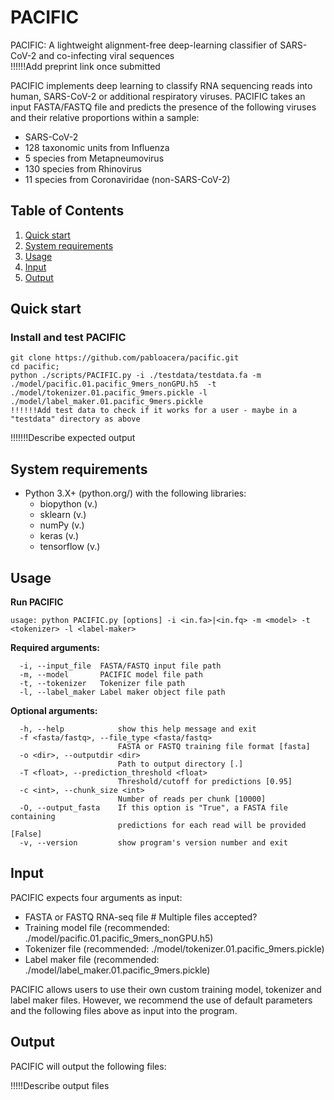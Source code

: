 # PACIFIC 

PACIFIC: A lightweight alignment-free deep-learning classifier of SARS-CoV-2 and co-infecting viral sequences  
!!!!!!Add preprint link once submitted

PACIFIC implements deep learning to classify RNA sequencing reads into human, SARS-CoV-2 or additional respiratory viruses. PACIFIC takes an input FASTA/FASTQ file and predicts the presence of the following viruses and their relative proportions within a sample:
- SARS-CoV-2
- 128 taxonomic units from Influenza
- 5 species from Metapneumovirus
- 130 species from Rhinovirus 
- 11 species from Coronaviridae (non-SARS-CoV-2)

## Table of Contents

1. [Quick start](#Quick-start)
1. [System requirements](#System-requirements)
1. [Usage](#Usage)
1. [Input](#Input)
1. [Output](#Output)

## Quick start

### Install and test PACIFIC
```
git clone https://github.com/pabloacera/pacific.git
cd pacific;
python ./scripts/PACIFIC.py -i ./testdata/testdata.fa -m ./model/pacific.01.pacific_9mers_nonGPU.h5  -t ./model/tokenizer.01.pacific_9mers.pickle -l ./model/label_maker.01.pacific_9mers.pickle
!!!!!!Add test data to check if it works for a user - maybe in a "testdata" directory as above
```
!!!!!!!Describe expected output

## System requirements
- Python 3.X+ (python.org/) with the following libraries:
    - biopython (v.)
    - sklearn (v.)
    - numPy (v.)
    - keras (v.)
    - tensorflow (v.)

## Usage

**Run PACIFIC**
```
usage: python PACIFIC.py [options] -i <in.fa>|<in.fq> -m <model> -t <tokenizer> -l <label-maker>
```

**Required arguments:**
```
  -i, --input_file  FASTA/FASTQ input file path
  -m, --model       PACIFIC model file path
  -t, --tokenizer   Tokenizer file path
  -l, --label_maker Label maker object file path
```

**Optional arguments:**
```
  -h, --help            show this help message and exit
  -f <fasta/fastq>, --file_type <fasta/fastq>
                        FASTA or FASTQ training file format [fasta]
  -o <dir>, --outputdir <dir>
                        Path to output directory [.]
  -T <float>, --prediction_threshold <float>
                        Threshold/cutoff for predictions [0.95]
  -c <int>, --chunk_size <int>
                        Number of reads per chunk [10000]
  -O, --output_fasta    If this option is "True", a FASTA file containing
                        predictions for each read will be provided [False]
  -v, --version         show program's version number and exit
```

## Input 
PACIFIC expects four arguments as input: 
 - FASTA or FASTQ RNA-seq file # Multiple files accepted?
 - Training model file (recommended: ./model/pacific.01.pacific_9mers_nonGPU.h5)
 - Tokenizer file (recommended: ./model/tokenizer.01.pacific_9mers.pickle)
 - Label maker file (recommended: ./model/label_maker.01.pacific_9mers.pickle)

PACIFIC allows users to use their own custom training model, tokenizer and label maker files. However, we recommend the use of default parameters and the following files above as input into the program.

## Output
PACIFIC will output the following files:

!!!!!Describe output files

